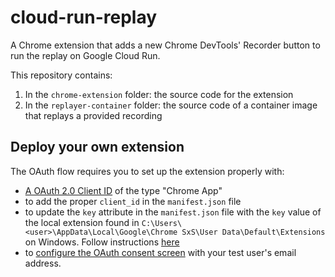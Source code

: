 # cloud-run-replay

A Chrome extension that adds a new Chrome DevTools' Recorder button to run the replay on Google Cloud Run.

This repository contains:

1. In the `chrome-extension` folder: the source code for the extension 
2. In the `replayer-container` folder: the source code of a container image that replays a provided recording


## Deploy your own extension

The OAuth flow requires you to set up the extension properly with:
* [A OAuth 2.0 Client ID](https://console.cloud.google.com/apis/credentials) of the type "Chrome App"
* to add the proper `client_id` in the `manifest.json` file	
* to update the `key` attribute in the `manifest.json` file with the `key` value of the local extension found in `C:\Users\<user>\AppData\Local\Google\Chrome SxS\User Data\Default\Extensions` on Windows. Follow instructions [here](https://developer.chrome.com/docs/apps/app_identity/)
* to [configure the OAuth consent screen](https://console.cloud.google.com/apis/credentials/consent) with your test user's email address.
